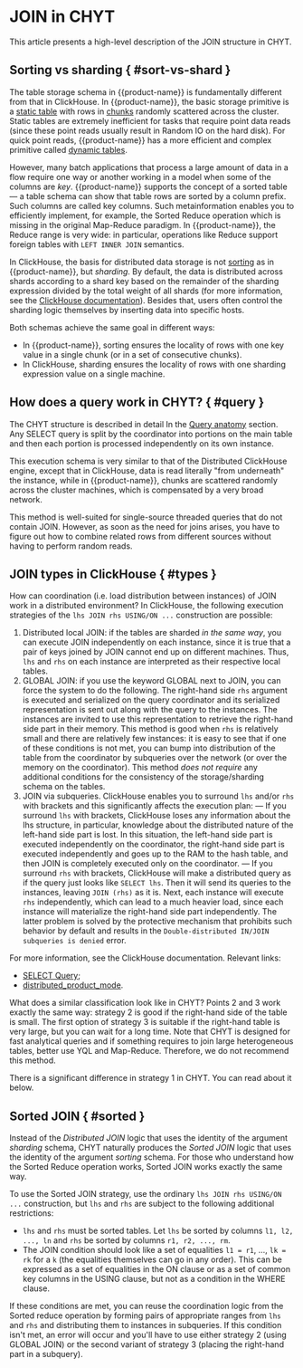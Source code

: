 # JOIN in CHYT

This article presents a high-level description of the JOIN structure in CHYT.

## Sorting vs sharding { #sort-vs-shard }

The table storage schema in {{product-name}} is fundamentally different from that in ClickHouse. In {{product-name}}, the basic storage primitive is a [static table](../../../../../user-guide/storage/static-tables.md) with rows in [chunks](../../../../../user-guide/storage/chunks.md) randomly scattered across the cluster. Static tables are extremely inefficient for tasks that require point data reads (since these point reads usually result in Random IO on the hard disk). For quick point reads, {{product-name}} has a more efficient and complex primitive called [dynamic tables](../../../../../user-guide/dynamic-tables/overview.md).

However, many batch applications that process a large amount of data in a flow require one way or another working in a model when some of the columns are *key*. {{product-name}} supports the concept of a sorted table — a table schema can show that table rows are sorted by a column prefix. Such columns are called key columns. Such metainformation enables you to efficiently implement, for example, the Sorted Reduce operation which is missing in the original Map-Reduce paradigm. In {{product-name}}, the Reduce range is very wide: in particular, operations like Reduce support foreign tables with `LEFT INNER JOIN` semantics.

In ClickHouse, the basis for distributed data storage is not [sorting](../../../../../user-guide/dynamic-tables/sorted-dynamic-tables.md) as in {{product-name}}, but *sharding*. By default, the data is distributed across shards according to a shard key based on the remainder of the sharding expression divided by the total weight of all shards (for more information, see the [ClickHouse documentation](https://clickhouse.yandex/docs/en/operations/table_engines/distributed/)). Besides that, users often control the sharding logic themselves by inserting data into specific hosts.

Both schemas achieve the same goal in different ways:
- In {{product-name}}, sorting ensures the locality of rows with one key value in a single chunk (or in a set of consecutive chunks).
- In ClickHouse, sharding ensures the locality of rows with one sharding expression value on a single machine.

## How does a query work in CHYT? { #query }

The CHYT structure is described in detail In the [Query anatomy](../../../../../user-guide/data-processing/chyt/queries/anatomy.md) section. Any SELECT query is split by the coordinator into portions on the main table and then each portion is processed independently on its own instance.

This execution schema is very similar to that of the Distributed ClickHouse engine, except that in ClickHouse, data is read literally "from underneath" the instance, while in {{product-name}}, chunks are scattered randomly across the cluster machines, which is compensated by a very broad network.

This method is well-suited for single-source threaded queries that do not contain JOIN. However, as soon as the need for joins arises, you have to figure out how to combine related rows from different sources without having to perform random reads.

## JOIN types in ClickHouse { #types }

How can coordination (i.e. load distribution between instances) of JOIN work in a distributed environment? In ClickHouse, the following execution strategies of the `lhs JOIN rhs USING/ON ...` construction are possible:

1. Distributed local JOIN: if the tables are sharded *in the same way*, you can execute JOIN independently on each instance, since it is true that a pair of keys joined by JOIN cannot end up on different machines. Thus, `lhs` and `rhs` on each instance are interpreted as their respective local tables.
2. GLOBAL JOIN: if you use the keyword GLOBAL next to JOIN, you can force the system to do the following. The right-hand side `rhs` argument is executed and serialized on the query coordinator and its serialized representation is sent out along with the query to the instances. The instances are invited to use this representation to retrieve the right-hand side part in their memory. This method is good when `rhs` is relatively small and there are relatively few instances: it is easy to see that if one of these conditions is not met, you can bump into distribution of the table from the coordinator by subqueries over the network (or over the memory on the coordinator). This method *does not require* any additional conditions for the consistency of the storage/sharding schema on the tables.
3. JOIN via subqueries. ClickHouse enables you to surround `lhs` and/or `rhs` with brackets and this significantly affects the execution plan:
   — If you surround `lhs` with brackets, ClickHouse loses any information about the lhs structure, in particular, knowledge about the distributed nature of the left-hand side part is lost. In this situation, the left-hand side part is executed independently on the coordinator, the right-hand side part is executed independently and goes up to the RAM to the hash table, and then JOIN is completely executed only on the coordinator.
   — If you surround `rhs` with brackets, ClickHouse will make a distributed query as if the query just looks like `SELECT lhs`. Then it will send its queries to the instances, leaving `JOIN (rhs)` as it is. Next, each instance will execute `rhs` independently, which can lead to a much heavier load, since each instance will materialize the right-hand side part independently. The latter problem is solved by the protective mechanism that prohibits such behavior by default and results in the `Double-distributed IN/JOIN subqueries is denied` error.

For more information, see the ClickHouse documentation. Relevant links:
- [SELECT Query](https://clickhouse.com/docs/en/sql-reference/statements/select/);
- [distributed_product_mode](https://clickhouse.com/docs/en/operations/settings/settings/#distributed-product-mode).

What does a similar classification look like in CHYT? Points 2 and 3 work exactly the same way: strategy 2 is good if the right-hand side of the table is small. The first option of strategy 3 is suitable if the right-hand table is very large, but you can wait for a long time. Note that CHYT is designed for fast analytical queries and if something requires to join large heterogeneous tables, better use YQL and Map-Reduce. Therefore, we do not recommend this method.

There is a significant difference in strategy 1 in CHYT. You can read about it below.

## Sorted JOIN { #sorted }

Instead of the *Distributed JOIN* logic that uses the identity of the argument *sharding* schema, CHYT naturally produces the *Sorted JOIN* logic that uses the identity of the argument *sorting* schema. For those who understand how the Sorted Reduce operation works, Sorted JOIN works exactly the same way.

To use the Sorted JOIN strategy, use the ordinary `lhs JOIN rhs USING/ON ...` construction, but `lhs` and `rhs` are subject to the following additional restrictions:
- `lhs` and `rhs` must be sorted tables. Let `lhs` be sorted by columns `l1, l2, ..., ln` and `rhs` be sorted by columns `r1, r2, ..., rm`.
- The JOIN condition should look like a set of equalities `l1 = r1`, ..., `lk = rk` for a `k` (the equalities themselves can go in any order). This can be expressed as a set of equalities in the ON clause or as a set of common key columns in the USING clause, but not as a condition in the WHERE clause.

If these conditions are met, you can reuse the coordination logic from the Sorted reduce operation by forming pairs of appropriate ranges from `lhs` and `rhs` and distributing them to instances in subqueries. If this condition isn't met, an error will occur and you'll have to use either strategy 2 (using GLOBAL JOIN) or the second variant of strategy 3 (placing the right-hand part in a subquery).
